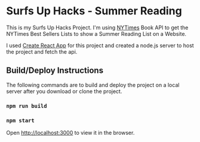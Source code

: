 # Surfs Up Hacks - Summer Reading

This is my Surfs Up Hacks Project. I'm using [NYTimes](https://developer.nytimes.com/docs/books-product/1/overview) Book API to get the NYTimes Best Sellers Lists to show a Summer Reading List on a Website.  

I used [Create React App](https://github.com/facebook/create-react-app) for this project and created a node.js server to host the project and fetch the api.

## Build/Deploy Instructions

The following commands are to build and deploy the project on a local server after you download or clone the project.

### `npm run build`

### `npm start`

Open [http://localhost:3000](http://localhost:3000) to view it in the browser.

